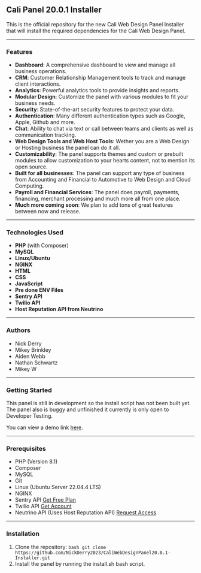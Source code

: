 ## Cali Panel 20.0.1 Installer

This is the official repository for the new Cali Web Design Panel Installer that will install the required dependencies for the Cali Web Design Panel.

---

### Features

- **Dashboard**: A comprehensive dashboard to view and manage all business operations.
- **CRM**: Customer Relationship Management tools to track and manage client interactions.
- **Analytics**: Powerful analytics tools to provide insights and reports.
- **Modular Design**: Customize the panel with various modules to fit your business needs.
- **Security**: State-of-the-art security features to protect your data.
- **Authentication**: Many different authentication types such as Google, Apple, Github and more.
- **Chat**: Ability to chat via text or call between teams and clients as well as communication tracking.
- **Web Design Tools and Web Host Tools**: Wether you are a Web Design or Hosting business the panel can do it all.
- **Customizability**: The panel supports themes and custom or prebuilt modules to allow customization to your hearts content, not to mention its open source.
- **Built for all businesses**: The panel can support any type of business from Accounting and Financial to Automotive to Web Design and Cloud Computing.
- **Payroll and Financial Services**: The panel does payroll, payments, financing, merchant processing and much more all from one place.
- **Much more coming soon**: We plan to add tons of great features between now and release.

---

### Technologies Used

- **PHP** (with Composer)
- **MySQL**
- **Linux/Ubuntu**
- **NGINX**
- **HTML**
- **CSS**
- **JavaScript**
- **Pre done ENV Files**
- **Sentry API**
- **Twilio API**
- **Host Reputation API from Neutrino**

---

### Authors

- Nick Derry
- Mikey Brinkley
- Aiden Webb
- Nathan Schwartz
- Mikey W

---

### Getting Started

This panel is still in development so the install script has not been built yet. The panel also is buggy and unfinished
it currently is only open to Developer Testing.

You can view a demo link [here](https://us-east.cali-cloud-compute-135-148-28-43.caliwebdesignservices.com/).

---

### Prerequisites

- PHP (Version 8.1)
- Composer
- MySQL
- Git
- Linux (Ubuntu Server 22.04.4 LTS)
- NGINX
- Sentry API [Get Free Plan](https://sentry.io/) 
- Twilio API [Get Account](https://www.twilio.com/)
- Neutrino API (Uses Host Reputation API) [Request Access](https://www.neutrinoapi.com/)

---

### Installation

1. Clone the repository: `bash git clone https://github.com/NickDerry2023/CaliWebDesignPanel20.0.1-Installer.git`
2. Install the panel by running the install.sh bash script.


